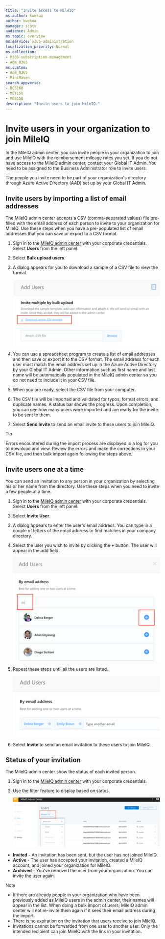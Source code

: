 ```yaml
---
title: "Invite access to MileIQ"
ms.author: kwekua
author: kwekua
manager: scotv
audience: Admin
ms.topic: overview
ms.service: o365-administration
localization_priority: Normal
ms.collection: 
- M365-subscription-management 
- Adm_O365
ms.custom:
- Adm_O365
- MiniMaven
search.appverid:
- BCS160
- MET150
- MOE150
description: "Invite users to join MileIQ."
---
```


# Invite users in your organization to join MileIQ

In the MileIQ admin center, you can invite people in your organization to join and use MileIQ with the reimbursement mileage rates you set. If you do not have access to the MileIQ admin center, contact your Global IT Admin. You need to be assigned to the Business Administrator role to invite users.

The people you invite need to be part of your organization's directory through Azure Active Directory (AAD) set up by your Global IT Admin.

## Invite users by importing a list of email addresses

The MileIQ admin center accepts a CSV (comma-separated values) file pre-filled with the email address of each person to invite to your organization for MileIQ. Use these steps when you have a pre-populated list of email addresses that you can save or export to a CSV format.

1. Sign in to the [MileIQ admin center](https://admin.mileiq.com/login) with your corporate credentials. Select **Users** from the left panel.
2. Select **Bulk upload users**. 
3. A dialog appears for you to download a sample of a CSV file to view the format.

    ![Bulk upload users](media/mileiq-bulk-upload-users.png)

4. You can use a spreadsheet program to create a list of email addresses and then save or export it to the CSV format. The email address for each user must match the email address set up in the Azure Active Directory by your Global IT Admin. Other information such as first name and last name will be automatically populated in the MileIQ admin center so you do not need to include it in your CSV file.
5. When you are ready, select the CSV file from your computer. 
6. The CSV file will be imported and validated for typos, format errors, and duplicate names. A status bar shows the progress. Upon completion, you can see how many users were imported and are ready for the invite to be sent to them.
7. Select **Send Invite** to send an email invite to these users to join MileIQ. 

> [!TIP]
> Errors encountered during the import process are displayed in a log for you to download and view. Review the errors and make the corrections in your CSV file, and then bulk import again following the steps above.

## Invite users one at a time

You can send an invitation to any person in your organization by selecting his or her name from the directory. Use these steps when you need to invite a few people at a time.

1. Sign in to the [MileIQ admin center](https://admin.mileiq.com/login) with your corporate credentials. Select **Users** from the left panel. 
2. Select **Invite User**. 
3. A dialog appears to enter the user's email address. You can type in a couple of letters of the email address to find matches in your company directory.
4. Select the user you wish to invite by clicking the **+** button. The user will appear in the add field.

    ![Add individual users](media/mileiq-add-users-by-email-address.png)

5. Repeat these steps until all the users are listed.

    ![Add more individual users](media/mileiq-add-users-by-email-address-2.png)

6. Select **Invite** to send an email invitation to these users to join MileIQ.

## Status of your invitation

The MileIQ admin center show the status of each invited person.

1. Sign in to the [MileIQ admin center](https://admin.mileiq.com/login) with your corporate credentials. 
2. Use the filter feature to display based on status.

    ![User invitation status](media/mileiq-user-invite-status.png)

  - **Invited** - An invitation has been sent, but the user has not joined MileIQ. 
  - **Active** - The user has accepted your invitation, created a MileIQ account, and joined your organization for MileIQ. 
  - **Archived** - You've removed the user from your organization. You can invite the user again.  

> [!NOTE]
> - If there are already people in your organization who have been previously added as MileIQ users in the admin center, their names will appear in the list. When doing a bulk import of users, MileIQ admin center will not re-invite them again if it sees their email address during the import.
> - There is no expiration on the invitation that users receive to join MileIQ. 
> - Invitations cannot be forwarded from one user to another user. Only the intended recipient can join MileIQ with the link in your invitation.
